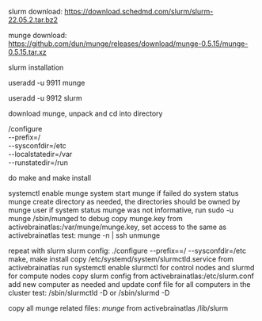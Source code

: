 slurm download:
https://download.schedmd.com/slurm/slurm-22.05.2.tar.bz2

munge download:
https://github.com/dun/munge/releases/download/munge-0.5.15/munge-0.5.15.tar.xz

slurm installation

useradd  -u 9911 munge

useradd  -u 9912 slurm

download munge, unpack and cd into directory

/configure \
--prefix=/ \
--sysconfdir=/etc \
--localstatedir=/var \
--runstatedir=/run

do make and make install

systemctl enable munge
system start munge
if failed do
system status munge
create directory as needed, the directories should be owned by munge user
if system status munge was not informative, run sudo -u munge /sbin/munged to debug
copy munge.key from activebrainatlas:/var/munge/munge.key, set access to the same as activebrainatlas
test:
munge -n | ssh <to activebrainatlas> unmunge

repeat with slurm
slurm config:
./configure --prefix==/ --sysconfdir=/etc
make, make install
copy /etc/systemd/system/slurmctld.service from activebrainatlas
run systemctl enable slurmctl for control nodes and slurmd for compute nodes
copy slurm config from activebrainatlas:/etc/slurm.conf add new computer as needed and update conf file for all computers in the cluster
test:
/sbin/slurmctld -D
or
/sbin/slurmd -D

copy all munge related files: *munge* from activebrainatlas  /lib/slurm
